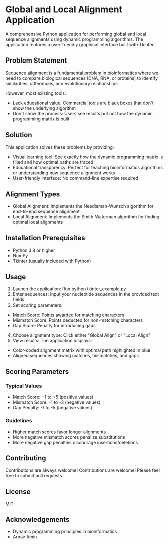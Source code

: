
# Global and Local Alignment Application

A comprehensive Python application for performing global and local sequence alignments using dynamic programming algorithms. The application features a user-friendly graphical interface built with Tkinter.




## Problem Statement

Sequence alignment is a fundamental problem in bioinformatics where we need to compare biological sequences (DNA, RNA, or proteins) to identify similarities, differences, and evolutionary relationships.

However, most existing tools: 

- Lack educational value: Commercial tools are black boxes that don't show the underlying algorithm
- Don't show the process: Users see results but not how the dynamic programming matrix is built
## Solution

This application solves these problems by providing:

- Visual learning tool: See exactly how the dynamic programming matrix is filled and how optimal paths are traced
- Educational transparency: Perfect for teaching bioinformatics algorithms or understanding how sequence alignment works
- User-friendly interface: No command-line expertise required
## Alignment Types

- Global Alignment: Implements the Needleman-Wunsch algorithm for end-to-end sequence alignment
- Local Alignment: Implements the Smith-Waterman algorithm for finding optimal local alignments
## Installation Prerequisites


- Python 3.8 or higher
- NumPy
- Tkinter (usually included with Python)
## Usage

1. Launch the application: Run python tkinter_example.py
2. Enter sequences: Input your nucleotide sequences in the provided text fields
3. Set scoring parameters:
- Match Score: Points awarded for matching characters
- Mismatch Score: Points deducted for non-matching characters
- Gap Score: Penalty for introducing gaps
4. Choose alignment type: Click either "Global Align" or "Local Align"
5. View results: The application displays:
- Color-coded alignment matrix with optimal path highlighted in blue
- Aligned sequences showing matches, mismatches, and gaps

## Scoring Parameters
### Typical Values
- Match Score: +1 to +5 (positive values)
- Mismatch Score: -1 to -3 (negative values)
- Gap Penalty: -1 to -5 (negative values)

### Guidelines
- Higher match scores favor longer alignments
- More negative mismatch scores penalize substitutions
- More negative gap penalties discourage insertions/deletions
## Contributing

Contributions are always welcome! Contributions are welcome! Please feel free to submit pull requests.

## License

[MIT](https://choosealicense.com/licenses/mit/)


## Acknowledgements

 - Dynamic programming principles in bioinformatics
 - Arnav Amin
